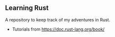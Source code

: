 ## Learning Rust

A repository to keep track of my adventures in Rust.

- Tutorials from https://doc.rust-lang.org/book/